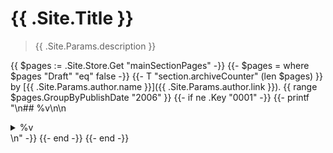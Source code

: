 # {{ .Site.Title }}

> {{ .Site.Params.description }}

{{ $pages := .Site.Store.Get "mainSectionPages" -}}
{{- $pages = where $pages "Draft" "eq" false -}}
{{- T "section.archiveCounter" (len $pages) }} by [{{ .Site.Params.author.name }}]({{ .Site.Params.author.link }}).
{{ range $pages.GroupByPublishDate "2006" }}
  {{- if ne .Key "0001" -}}
    {{- printf "\n## %v\n\n<details>\n<summary>%v</summary>\n\n" .Key (T "section.archiveCounter" .Pages.Len) -}}
    {{- range .Pages -}}
      {{- printf "- %v [%v](%v \"%v\")\n" (.PublishDate.Format "01-02") .Title .Permalink (.PublishDate.Format "2006-01-02 15:04:05") -}}
    {{- end -}}
    {{- printf "\n</details>\n" -}}
  {{- end -}}
{{- end -}}
